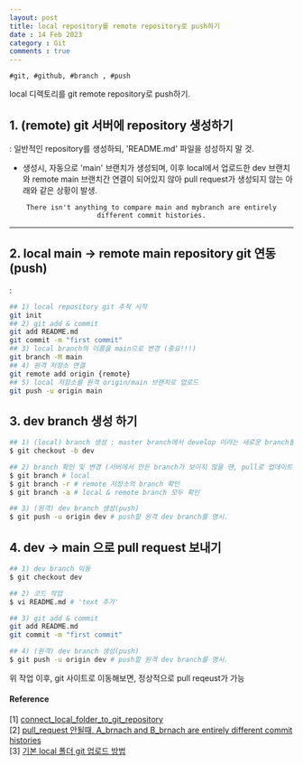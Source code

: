 ```yaml
---
layout: post
title: local repository를 remote repository로 push하기
date : 14 Feb 2023
category : Git
comments : true
---
```


`#git, #github, #branch , #push
`

local 디렉토리를 git remote repository로 push하기.


## 1. (remote) git 서버에 repository 생성하기
 : 일반적인 repository를 생성하되, 'README.md' 파일을 성성하지 말 것.
- 생성시, 자동으로 'main' 브랜치가 생성되며, 이후 local에서 업로드한 dev 브랜치와 remote main 브랜치간 연결이 되어있지 않아 pull request가 생성되지 않는 아래와 같은 상황이 발생.

<center>

`
There isn't anything to compare
main and mybranch are entirely different commit histories.
`

</center> 


---

## 2. local main ->  remote main repository git 연동(push)
 : 
```sh
## 1) local repository git 추적 시작
git init
## 2) git add & commit 
git add README.md
git commit -m "first commit"
## 3) local branch의 이름을 main으로 변경 (중요!!!)
git branch -M main
## 4) 원격 저장소 연결
git remote add origin {remote}
## 5) local 저장소를 원격 origin/main 브랜치로 업로드
git push -u origin main
```

## 3. dev branch 생성 하기

```sh
## 1) (local) branch 생성 : master branch에서 develop 이라는 새로운 branch를 만들고 갈아탄다.
$ git checkout -b dev

## 2) branch 확인 및 변경 (서버에서 만든 branch가 보이지 않을 땐, pull로 업데이트)
$ git branch # local
$ git branch -r # remote 저장소의 branch 확인
$ git branch -a # local & remote branch 모두 확인

## 3) (원격) dev branch 생성(push)
$ git push -u origin dev # push할 원격 dev branch를 명시.
```

## 4. dev -> main 으로 pull request 보내기
```sh
## 1) dev branch 이동
$ git checkout dev

## 2) 코드 작업
$ vi README.md # 'text 추가'

## 3) git add & commit 
git add README.md
git commit -m "first commit"

## 4) (원격) dev branch 생성(push)
$ git push -u origin dev # push할 원격 dev branch를 명시.
```

위 작업 이후, git 사이트로 이동해보면, 정상적으로 pull reqeust가 가능



#### Reference

[1] [connect_local_folder_to_git_repository](https://stackoverflow.com/questions/36132956/how-to-connect-local-folder-to-git-repository-and-start-making-changes-on-branch)  
[2] [pull_request 안될때, A_brnach and B_brnach are entirely different commit histories](https://gobae.tistory.com/137)  
[3] [기본 local 폴더 git 업로드 방법](https://huzz.tistory.com/34)